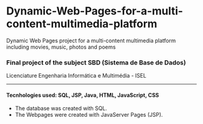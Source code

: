 # Dynamic-Web-Pages-for-a-multi-content-multimedia-platform
Dynamic Web Pages project for a multi-content multimedia platform including movies, music, photos and poems

### Final project of the subject SBD (Sistema de Base de Dados)

Licenciature Engenharia Informática e Multimédia - ISEL

---

#### Tecnhologies used: SQL, JSP, Java, HTML, JavaScript, CSS

* The database was created with SQL.
* The Webpages were created with JavaServer Pages (JSP).
